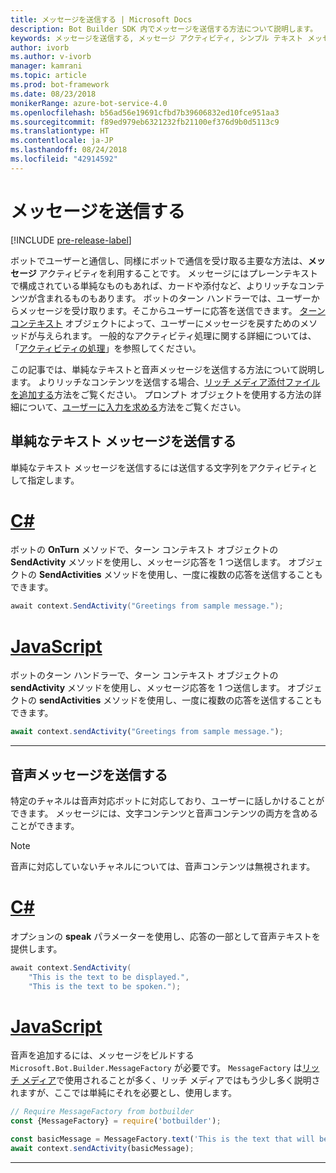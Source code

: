 ```yaml
---
title: メッセージを送信する | Microsoft Docs
description: Bot Builder SDK 内でメッセージを送信する方法について説明します。
keywords: メッセージを送信する, メッセージ アクティビティ, シンプル テキスト メッセージ, 音声, 音声メッセージ
author: ivorb
ms.author: v-ivorb
manager: kamrani
ms.topic: article
ms.prod: bot-framework
ms.date: 08/23/2018
monikerRange: azure-bot-service-4.0
ms.openlocfilehash: b56ad56e19691cfbd7b39606832ed10fce951aa3
ms.sourcegitcommit: f89ed979eb6321232fb21100ef376d9b0d5113c9
ms.translationtype: HT
ms.contentlocale: ja-JP
ms.lasthandoff: 08/24/2018
ms.locfileid: "42914592"
---
```

# <a name="send-messages"></a>メッセージを送信する

[!INCLUDE [pre-release-label](../includes/pre-release-label.md)]

ボットでユーザーと通信し、同様にボットで通信を受け取る主要な方法は、**メッセージ** アクティビティを利用することです。 メッセージにはプレーンテキストで構成されている単純なものもあれば、カードや添付など、よりリッチなコンテンツが含まれるものもあります。 ボットのターン ハンドラーでは、ユーザーからメッセージを受け取ります。そこからユーザーに応答を送信できます。 [ターン コンテキスト](bot-builder-concept-activity-processing.md#turn-context) オブジェクトによって、ユーザーにメッセージを戻すためのメソッドが与えられます。 一般的なアクティビティ処理に関する詳細については、「[アクティビティの処理](bot-builder-concept-activity-processing.md)」を参照してください。

この記事では、単純なテキストと音声メッセージを送信する方法について説明します。 よりリッチなコンテンツを送信する場合、[リッチ メディア添付ファイルを追加する](bot-builder-howto-add-media-attachments.md)方法をご覧ください。 プロンプト オブジェクトを使用する方法の詳細について、[ユーザーに入力を求める](bot-builder-prompts.md)方法をご覧ください。

## <a name="send-a-simple-text-message"></a>単純なテキスト メッセージを送信する

単純なテキスト メッセージを送信するには送信する文字列をアクティビティとして指定します。

# <a name="ctabcsharp"></a>[C#](#tab/csharp)

ボットの **OnTurn** メソッドで、ターン コンテキスト オブジェクトの **SendActivity** メソッドを使用し、メッセージ応答を 1 つ送信します。 オブジェクトの **SendActivities** メソッドを使用し、一度に複数の応答を送信することもできます。

```cs
await context.SendActivity("Greetings from sample message.");
```

# <a name="javascripttabjavascript"></a>[JavaScript](#tab/javascript)

ボットのターン ハンドラーで、ターン コンテキスト オブジェクトの **sendActivity** メソッドを使用し、メッセージ応答を 1 つ送信します。 オブジェクトの **sendActivities** メソッドを使用し、一度に複数の応答を送信することもできます。

```javascript
await context.sendActivity("Greetings from sample message.");
```

---

## <a name="send-a-spoken-message"></a>音声メッセージを送信する

特定のチャネルは音声対応ボットに対応しており、ユーザーに話しかけることができます。 メッセージには、文字コンテンツと音声コンテンツの両方を含めることができます。

> [!NOTE]
> 音声に対応していないチャネルについては、音声コンテンツは無視されます。

# <a name="ctabcsharp"></a>[C#](#tab/csharp)

オプションの **speak** パラメーターを使用し、応答の一部として音声テキストを提供します。

```cs
await context.SendActivity(
    "This is the text to be displayed.",
    "This is the text to be spoken.");
```

# <a name="javascripttabjavascript"></a>[JavaScript](#tab/javascript)

音声を追加するには、メッセージをビルドする `Microsoft.Bot.Builder.MessageFactory` が必要です。 `MessageFactory` は[リッチ メディア](bot-builder-howto-add-media-attachments.md)で使用されることが多く、リッチ メディアではもう少し多く説明されますが、ここでは単純にそれを必要とし、使用します。

```javascript
// Require MessageFactory from botbuilder
const {MessageFactory} = require('botbuilder');

const basicMessage = MessageFactory.text('This is the text that will be displayed.', 'This is the text that will be spoken.');
await context.sendActivity(basicMessage);
```

---
